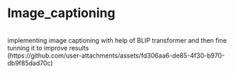 # Image_captioning
<br>
implementing image captioning with help of BLIP transformer and then fine tunning it to improve results
<br>
(https://github.com/user-attachments/assets/fd306aa6-de85-4f30-b970-db9f85dad70c)
